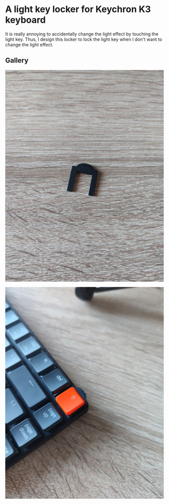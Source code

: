 # A light key locker for Keychron K3 keyboard

It is really annoying to accidentally change the light effect by touching the light key. Thus, I design this locker to lock the light key when I don't want to change the light effect.

## Gallery

![the locker](./img/img1.png)

![the locker inserted into keyboard](./img/img2.png)

